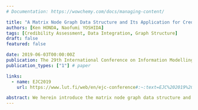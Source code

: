 ```yaml
---
# Documentation: https://wowchemy.com/docs/managing-content/

title: "A Matrix Node Graph Data Structure and Its Application for Credibility Assessment with Temporal Transition of Intention"
authors: [Ken HONDA, Naofumi YOSHIDA]
tags: [Credibility Assessment, Data Integration, Graph Structure]
draft: false
featured: false

date: 2019-06-03T00:00:00Z
publication: The 29th International Conference on Information Modelling and Knowledge Bases (EJC2019), Lappeenranta, Finland, June 3-7, 2019.
publication_types: ["1"] # paper

links:
  - name: EJC2019
    url: https://www.lut.fi/web/en/ejc-conference#:~:text=EJC%202019%20%E2%80%93%20June%203%2D7,and%20users%20of%20information%20systems.

abstract: We herein introduce the matrix node graph data structure and its application for credibility assessment with temporal transition of intention classification. Information that is disseminated on the World Wide Web (WWW) has two meanings. Those are the apparent meaning and the implicit intention. Implicit intention is defined as the purpose of information dissemination. However, the intention of disseminated information cannot be recognized by only examining text. Especially in the case of Fake News, intention is artfully hidden, and the intention will change in the process of the information spreading. The recognition of the intention of information and following its temporal transition are effective to assess the credibility of the information. The matrix node graph structure is a graph that has a matrix as a node. In this data structure, we propose a method to recognize and classify the intention of information by use of an intention matrix while following the temporal transition of intention using a graph structure. By using this structure, the intention and temporal transition of particular information can be derived. This paper shows the feasibility and usefulness of the structure through experiments. An application for credibility assessment is also introduced.
---
```

